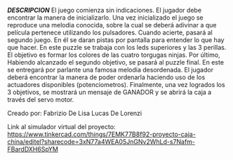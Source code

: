 ***DESCRIPCION***
El juego comienza sin indicaciones. El jugador debe encontrar la manera
de inicializarlo.
Una vez inicializado el juego se reproduce una melodia conocida,
sobre la cual se deberá adivinar a que película pertenece utilizando los pulsadores.
Cuando acierte, pasará al segundo juego. En él se daran pistas por
pantalla para entender lo que hay que hacer. En este puzzle se trabaja con los leds
superiores y las 3 perillas. El objetivo es formar los colores de las cuatro torgugas ninjas.
Por último, Habiendo alcanzado el segundo objetivo, se pasará al puzzle final. En este
se entregará por parlante una famosa melodia desordenada. El jugador deberá encontrar
la manera de poder ordenarla haciendo uso de los actuadores disponibles (potenciometros).
Finalmente, una vez logrados los 3 objetivos, se mostrará un mensaje de GANADOR y se
abrirá la caja a través del servo motor.

Creado por:
Fabrizio De Lisa
Lucas De Lorenzi

Link al simulador virtual del proyecto: 
https://www.tinkercad.com/things/7EMK77B8f92-proyecto-caja-china/editel?sharecode=3xN77a4WEA05JnGNv2WhLd-s7Nafm-FBardDXH6SpYM
